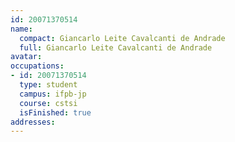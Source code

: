 ```yaml
---
id: 20071370514
name:
  compact: Giancarlo Leite Cavalcanti de Andrade
  full: Giancarlo Leite Cavalcanti de Andrade
avatar:
occupations:
- id: 20071370514
  type: student
  campus: ifpb-jp
  course: cstsi
  isFinished: true
addresses:
---
```

